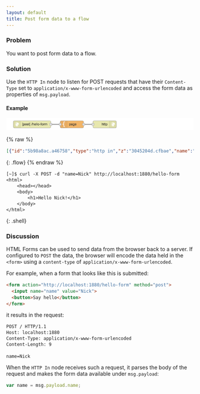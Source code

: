 ```yaml
---
layout: default
title: Post form data to a flow
---
```


### Problem

You want to post form data to a flow.

### Solution

Use the <code class="node">HTTP In</code> node to listen for POST requests that
have their `Content-Type` set to `application/x-www-form-urlencoded` and access
the form data as properties of `msg.payload`.

#### Example

![](/images/http/post-form-data-to-a-flow.png)

{% raw %}
~~~json
[{"id":"5b98a8ac.a46758","type":"http in","z":"3045204d.cfbae","name":"","url":"/hello-form","method":"post","swaggerDoc":"","x":120,"y":820,"wires":[["bba61009.4459f"]]},{"id":"bba61009.4459f","type":"template","z":"3045204d.cfbae","name":"page","field":"payload","fieldType":"msg","format":"handlebars","syntax":"mustache","template":"<html>\n    <head></head>\n    <body>\n        <h1>Hello {{ payload.name }}!</h1>\n    </body>\n</html>","x":290,"y":820,"wires":[["6ceb930a.93146c"]]},{"id":"6ceb930a.93146c","type":"http response","z":"3045204d.cfbae","name":"","x":430,"y":820,"wires":[]}]
~~~
{: .flow}
{% endraw %}

~~~text
[~]$ curl -X POST -d "name=Nick" http://localhost:1880/hello-form
<html>
    <head></head>
    <body>
        <h1>Hello Nick!</h1>
    </body>
</html>
~~~
{: .shell}

### Discussion

HTML Forms can be used to send data from the browser back to a server. If
configured to `POST` the data, the browser will encode the data held in the
`<form>` using a `content-type` of `application/x-www-form-urlencoded`.

For example, when a form that looks like this is submitted:

~~~html
<form action="http://localhost:1880/hello-form" method="post">
  <input name="name" value="Nick">
  <button>Say hello</button>
</form>
~~~

it results in the request:

~~~text
POST / HTTP/1.1
Host: localhost:1880
Content-Type: application/x-www-form-urlencoded
Content-Length: 9

name=Nick
~~~

When the <code class="node">HTTP In</code> node receives such a request, it
parses the body of the request and makes the form data available under
`msg.payload`:

~~~javascript
var name = msg.payload.name;
~~~
